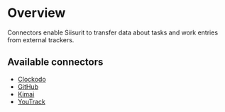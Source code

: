 # Overview

Connectors enable Siisurit to transfer data about tasks and work entries from external trackers.

## Available connectors

- [Clockodo](clockodo.md)
- [GitHub](github.md)
- [Kimai](kimai.md)
- [YouTrack](youtrack.md)
